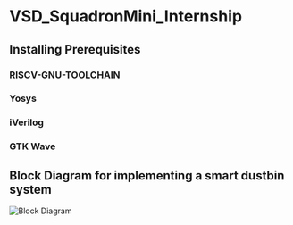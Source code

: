 # VSD_SquadronMini_Internship
## Installing Prerequisites
### RISCV-GNU-TOOLCHAIN
### Yosys
### iVerilog
### GTK Wave
## Block Diagram for implementing a smart dustbin system
![Block Diagram](https://github.com/ppattanaik/VSD_SquadronMini_Internship/assets/63561037/04815668-a7df-418e-b3d0-0608155c5cbc)

